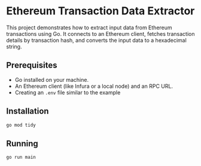 # Ethereum Transaction Data Extractor

This project demonstrates how to extract input data from Ethereum transactions using Go. It connects to an Ethereum client, fetches transaction details by transaction hash, and converts the input data to a hexadecimal string.

## Prerequisites

- Go installed on your machine.
- An Ethereum client (like Infura or a local node) and an RPC URL.
- Creating an `.env` file similar to the example

## Installation

```bash
go mod tidy
```

## Running

```bash
go run main
```

